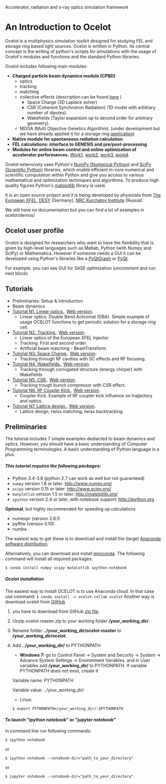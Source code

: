 Accelerator, radiation and x-ray optics simulation framework

# An Introduction to Ocelot

Ocelot is a multiphysics simulation toolkit designed for studying FEL and storage ring based light sources. Ocelot is written in Python. Its central concept is the writing of python's scripts for simulations with the usage of Ocelot's modules and functions and the standard Python libraries.

Ocelot includes following main modules:
* **Charged particle beam dynamics module (CPBD)**
    - optics
    - tracking
    - matching
    - collective effects (description can be found [here](http://vrws.de/ipac2017/papers/wepab031.pdf) )
        - Space Charge (3D Laplace solver)
        - CSR (Coherent Synchrotron Radiation) (1D model with arbitrary number of dipoles).
        - Wakefields (Taylor expansion up to second order for arbitrary geometry).
    - MOGA (Multi Objective Genetics Algorithm). (under development but we have already applied it for a storage ring [application](http://accelconf.web.cern.ch/AccelConf/ipac2016/papers/thpmb034.pdf))
* **Native module for spontaneous radiation calculation**
* **FEL calculations: interface to GENESIS and pre/post-processing**
* **Modules for online beam control and online optimization of accelerator performances.** [Work1](http://accelconf.web.cern.ch/accelconf/IPAC2014/papers/mopro086.pdf), [work2](https://jacowfs.jlab.org/conf/y15/ipac15/prepress/TUPWA037.PDF), [work3](http://accelconf.web.cern.ch/AccelConf/ipac2016/papers/wepoy036.pdf), [work4](https://arxiv.org/pdf/1704.02335.pdf).

Ocelot extensively  uses Python's [NumPy (Numerical Python)](http://numpy.org) and [SciPy (Scientific Python)](http://scipy.org) libraries, which enable efficient in-core numerical and scientific computation within Python and give you access to various mathematical and optimization techniques and algorithms. To produce high quality figures Python's [matplotlib](http://matplotlib.org/index.html) library is used.

It is an open source project and it is being developed by physicists from  [The European XFEL](http://www.xfel.eu/), [DESY](http://www.desy.de/) (Germany), [NRC Kurchatov Institute](http://www.nrcki.ru/) (Russia).

We still have no documentation but you can find a lot of examples in ocelot/demos/


## Ocelot user profile

Ocelot is designed for researchers who want to have the flexibility that is given by high-level languages such as Matlab, Python (with Numpy and SciPy) or Mathematica.
However if someone needs a GUI  it can be developed using Python's libraries like a [PyQtGraph](http://www.pyqtgraph.org/) or [PyQt](http://pyqt.sourceforge.net/Docs/PyQt4/).

For example, you can see GUI for SASE optimization (uncomment and run next block)

## Tutorials
* Preliminaries: Setup & introduction
* Beam dynamics
* [Tutorial N1. Linear optics.](#tutorial1). [Web version](http://nbviewer.jupyter.org/github/ocelot-collab/ocelot/blob/master/demos/ipython_tutorials/1_introduction.ipynb).
    - Linear optics. Double Bend Achromat (DBA). Simple example of usage OCELOT functions to get periodic solution for a storage ring cell.
* [Tutorial N2. Tracking.](2_tracking.ipynb). [Web version](http://nbviewer.jupyter.org/github/ocelot-collab/ocelot/blob/master/demos/ipython_tutorials/2_tracking.ipynb).
    - Linear optics of the European XFEL Injector.
    - Tracking. First and second order.
    - Artificial beam matching - BeamTransform
* [Tutorial N3. Space Charge.](3_space_charge.ipynb). [Web version](http://nbviewer.jupyter.org/github/ocelot-collab/ocelot/blob/master/demos/ipython_tutorials/3_space_charge.ipynb).
    - Tracking through RF cavities with SC effects and RF focusing.
* [Tutorial N4. Wakefields.](4_wake.ipynb). [Web version](http://nbviewer.jupyter.org/github/ocelot-collab/ocelot/blob/master/demos/ipython_tutorials/4_wake.ipynb).
    - Tracking through corrugated structure (energy chirper) with Wakefields
* [Tutorial N5. CSR.](5_CSR.ipynb). [Web version](http://nbviewer.jupyter.org/github/ocelot-collab/ocelot/blob/master/demos/ipython_tutorials/5_CSR.ipynb).
    - Tracking trough bunch compressor with CSR effect.
* [Tutorial N6. RF Coupler Kick.](6_coupler_kick.ipynb). [Web version](http://nbviewer.jupyter.org/github/ocelot-collab/ocelot/blob/master/demos/ipython_tutorials/6_coupler_kick.ipynb).
    - Coupler Kick. Example of RF coupler kick influence on trajjectory and optics.
* [Tutorial N7. Lattice design.](7_lattice_design.ipynb). [Web version](http://nbviewer.jupyter.org/github/ocelot-collab/ocelot/blob/master/demos/ipython_tutorials/7_lattice_design.ipynb).
    - Lattice design, twiss matching, twiss backtracking

 ## Preliminaries

The tutorial includes 7 simple examples dediacted to beam dynamics and optics. However, you should have a basic understanding of Computer Programming terminologies. A basic understanding of Python language is a plus.

##### This tutorial requires the following packages:

- Python 3.4-3.6 (python 2.7 can work as well but not guaranteed)
- `numpy` version 1.8 or later: http://www.numpy.org/
- `scipy` version 0.15 or later: http://www.scipy.org/
- `matplotlib` version 1.5 or later: http://matplotlib.org/
- `ipython` version 2.4 or later, with notebook support: http://ipython.org

**Optional**, but highly recommended for speeding up calculations
- numexpr (version 2.6.1)
- pyfftw (version 0.10)
- numba

The easiest way to get these is to download and install the (large) [Anaconda software distribution](https://www.continuum.io/).

Alternatively, you can download and install [miniconda](http://conda.pydata.org/miniconda.html).
The following command will install all required packages:
```
$ conda install numpy scipy matplotlib ipython-notebook
```

##### Ocelot installation
The easiest way to install OCELOT is to use Anaconda cloud. In that case use command:
    ```
    $ conda install -c ocelot-collab ocelot
    ```
Another way is download ocelot from [GitHub](https://github.com/ocelot-collab/ocelot)
1. you have to download from GitHub [zip file](https://github.com/ocelot-collab/ocelot/archive/master.zip).
2. Unzip ocelot-master.zip to your working folder **/your_working_dir/**.
3. Rename folder **../your_working_dir/ocelot-master** to **/your_working_dir/ocelot**.
4. Add **../your_working_dir/** to PYTHONPATH
    - **Windows 7:** go to Control Panel -> System and Security -> System -> Advance System Settings -> Environment Variables.
    and in User variables add **/your_working_dir/** to PYTHONPATH. If variable PYTHONPATH does not exist, create it

    Variable name: PYTHONPATH

    Variable value: ../your_working_dir/
    - Linux:
    ```
    $ export PYTHONPATH=/your_working_dir/:$PYTHONPATH
    ```

#### To launch "ipython notebook" or "jupyter notebook"
in command line run following commands:

```
$ ipython notebook
```

or
```
$ ipython notebook --notebook-dir="path_to_your_directory"
```

or
```
$ jupyter notebook --notebook-dir="path_to_your_directory"
```
